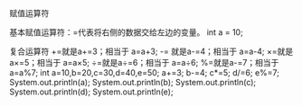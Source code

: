 赋值运算符

基本赋值运算符：=代表将右侧的数据交给左边的变量。
int  a = 10;

复合运算符
	+=就是a+=3；相当于 a=a+3;
	-=  就是a-=4；相当于 a=a-4;
	×=就是a×=5；相当于 a=a×5;
	÷=就是a÷=6；相当于 a=a÷6;
	%=就是a-=7；相当于 a=a%7;
int a=10,b=20,c=30,d=40,e=50;
	a+=3;
	b-=4;
	c*=5;
	d/=6;
	e%=7;
	System.out.println(a);
	System.out.println(b);
	System.out.println(c);
	System.out.println(d);
	System.out.println(e);